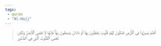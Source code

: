 ```yaml
---
tags: 
 - quran 
 - "Al-Hajj"
---
```


> أَفَلَمۡ يَسِيرُواْ فِي ٱلۡأَرۡضِ فَتَكُونَ لَهُمۡ قُلُوبٞ يَعۡقِلُونَ بِهَآ أَوۡ ءَاذَانٞ يَسۡمَعُونَ بِهَاۖ فَإِنَّهَا لَا تَعۡمَى ٱلۡأَبۡصَٰرُ وَلَٰكِن تَعۡمَى ٱلۡقُلُوبُ ٱلَّتِي فِي ٱلصُّدُورِ
